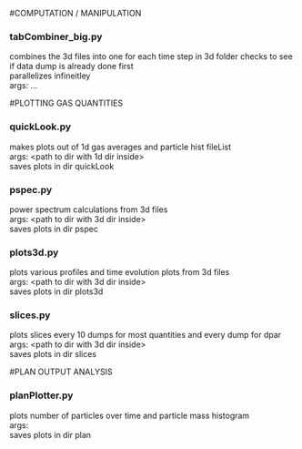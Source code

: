 #COMPUTATION / MANIPULATION  
### tabCombiner_big.py  
combines the 3d files into one for each time step in 3d folder
checks to see if data dump is already done first  
parallelizes infineitley  
args: <npc> <pathToDir1> <pathToDir2> <pathToDir3> ...

#PLOTTING GAS QUANTITIES  
### quickLook.py  
makes plots out of 1d gas averages and particle hist fileList  
args: <path to dir with 1d dir inside>  
saves plots in dir quickLook  

### pspec.py  
power spectrum calculations from 3d files  
args: <path to dir with 3d dir inside>  
saves plots in dir pspec  

### plots3d.py  
plots various profiles and time evolution plots from 3d files  
args: <path to dir with 3d dir inside>  
saves plots in dir plots3d  

### slices.py  
plots slices every 10 dumps for most quantities and every dump for dpar  
args: <path to dir with 3d dir inside>  
saves plots in dir slices  

#PLAN OUTPUT ANALYSIS  
### planPlotter.py  
plots number of particles over time and particle mass histogram  
args: <path to dir with planOutput dir inside>  
saves plots in dir plan  
















#
